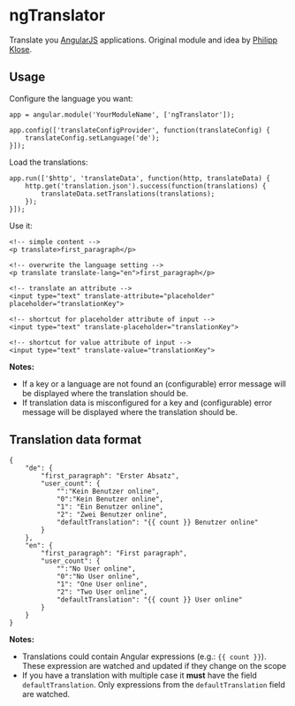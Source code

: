 # ngTranslator

Translate you [AngularJS](http://angularjs.org/) applications. Original module and idea by [Philipp Klose](https://github.com/thehippo).

## Usage

Configure the language you want:

	app = angular.module('YourModuleName', ['ngTranslator']);

	app.config(['translateConfigProvider', function(translateConfig) {
		translateConfig.setLanguage('de');
	}]);

Load the translations:

	app.run(['$http', 'translateData', function(http, translateData) {
		http.get('translation.json').success(function(translations) {
			translateData.setTranslations(translations);
		});
	}]);

Use it:

	<!-- simple content -->
	<p translate>first_paragraph</p>

	<!-- overwrite the language setting -->
	<p translate translate-lang="en">first_paragraph</p>

	<!-- translate an attribute -->
	<input type="text" translate-attribute="placeholder" placeholder="translationKey">

	<!-- shortcut for placeholder attribute of input -->
	<input type="text" translate-placeholder="translationKey">

	<!-- shortcut for value attribute of input -->
	<input type="text" translate-value="translationKey">


**Notes:**

* If a key or a language are not found an (configurable) error message will be displayed where the translation should be.
* If translation data is misconfigured for a key and (configurable) error message will be displayed where the translation should be.

## Translation data format

	{
		"de": {
			"first_paragraph": "Erster Absatz",
			"user_count": {
				"":"Kein Benutzer online",
				"0":"Kein Benutzer online",
				"1": "Ein Benutzer online",
				"2": "Zwei Benutzer online",
				"defaultTranslation": "{{ count }} Benutzer online"
			}
		},
		"en": {
			"first_paragraph": "First paragraph",
			"user_count": {
				"":"No User online",
				"0":"No User online",
				"1": "One User online",
				"2": "Two User online",
				"defaultTranslation": "{{ count }} User online"
			}
		}
	}

**Notes:**

* Translations could contain Angular expressions (e.g.: `{{ count }}`). These expression are watched and updated if they change
on the scope
* If you have a translation with multiple case it **must** have the field `defaultTranslation`. Only expressions from the
`defaultTranslation` field are watched.

